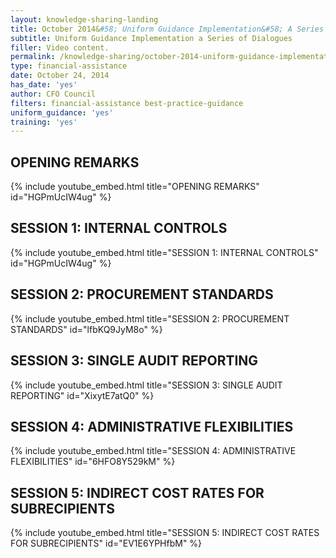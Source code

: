 ```yaml
---
layout: knowledge-sharing-landing
title: October 2014&#58; Uniform Guidance Implementation&#58; A Series of Dialogues
subtitle: Uniform Guidance Implementation a Series of Dialogues
filler: Video content. 
permalink: /knowledge-sharing/october-2014-uniform-guidance-implementation-a-series-of-dialogues/
type: financial-assistance
date: October 24, 2014
has_date: 'yes'
author: CFO Council 
filters: financial-assistance best-practice-guidance
uniform_guidance: 'yes'
training: 'yes'
---
```


## OPENING REMARKS

{% include youtube_embed.html title="OPENING REMARKS"  id="HGPmUcIW4ug" %}  

## SESSION 1: INTERNAL CONTROLS

{% include youtube_embed.html title="SESSION 1: INTERNAL CONTROLS"  id="HGPmUcIW4ug" %}  

## SESSION 2: PROCUREMENT STANDARDS

{% include youtube_embed.html title="SESSION 2: PROCUREMENT STANDARDS"  id="lfbKQ9JyM8o" %}  

## SESSION 3: SINGLE AUDIT REPORTING

{% include youtube_embed.html title="SESSION 3: SINGLE AUDIT REPORTING"  id="XixytE7atQ0" %} 

## SESSION 4: ADMINISTRATIVE FLEXIBILITIES

{% include youtube_embed.html title="SESSION 4: ADMINISTRATIVE FLEXIBILITIES"  id="6HFO8Y529kM" %}  

## SESSION 5: INDIRECT COST RATES FOR SUBRECIPIENTS

{% include youtube_embed.html title="SESSION 5: INDIRECT COST RATES FOR SUBRECIPIENTS"  id="EV1E6YPHfbM" %}  


